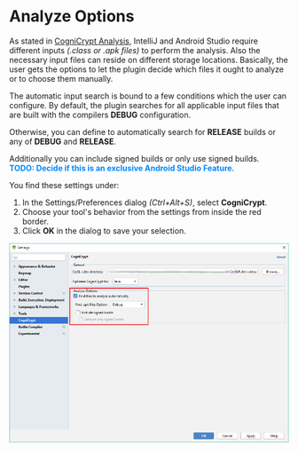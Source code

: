 # Analyze Options
As stated in [CogniCrypt Analysis](AnalysisInfo.md), IntelliJ and Android Studio require different inputs *(.class or .apk files)* to perform the analysis. Also the necessary input files can reside on different storage locations. Basically, the user gets the options to let the plugin decide which files it ought to analyze or to choose them manually. 

The automatic input search is bound to a few conditions which the user can configure. By default, the plugin searches for all applicable input files that are built with the compilers **DEBUG** configuration.

Otherwise, you can define to automatically search for **RELEASE** builds or any of **DEBUG** and **RELEASE**.

Additionally you can include signed builds or only use signed builds.  
**<span style="color:#0088FF">TODO: Decide if this is an exclusive Android Studio Feature</span>**.

You find these settings under:  

1. In the Settings/Preferences dialog *(Ctrl+Alt+S)*, select **CogniCrypt**.
2. Choose your tool's behavior from the settings from inside the red border. 
3. Click **OK** in the dialog to save your selection.

![CogniCrypt Settings](Images/CCSettingsSearch.png)